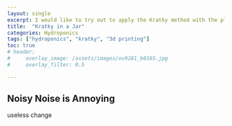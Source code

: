 ```yaml
---
layout: single
excerpt: I would like to try out to apply the Kratky method with the plants inside a jar to get rid of air pumps.
title:  "Kratky in a Jar"
categories: Hydroponics
tags: ["hydroponics", "kratky", "3d printing"]
toc: true
# header:
#     overlay_image: /assets/images/ov9281_b0165.jpg
#     overlay_filter: 0.5

---
```


## Noisy Noise is Annoying
useless change
